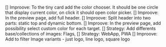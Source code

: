 [] Improove: To the tiny card add the color chooser. It should be one circle that display current color, on click it should open color picker.
[] Improove: In the preview page, add full header.
[] Improove: Split header into two parts: static top and dynamic bottom.
[] Improove: In the preview page, add possibility select custom color for each target.
[] Strategy: Add differents base/collections of images: Flags,
[] Strategy: WebApp, PWA
[] Improove: Add to filter Image variants - just logo, line logo, square logo
